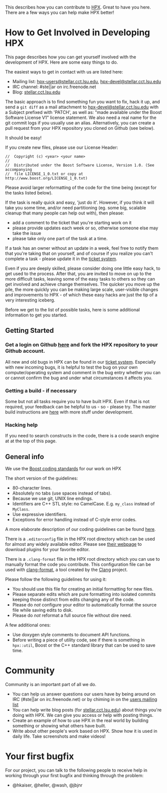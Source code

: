 <!-- Copyright (c) 2014-2017 Hartmut Kaiser                                       -->
<!--                                                                              -->
<!-- Distributed under the Boost Software License, Version 1.0. (See accompanying -->
<!-- file LICENSE_1_0.txt or copy at http://www.boost.org/LICENSE_1_0.txt)        -->

This describes how you can contribute to [HPX](https://github.com/STEllAR-GROUP/hpx).
Great to have you here. There are a few ways you can help make HPX better!

# How to Get Involved in Developing HPX

This page describes how you can get yourself involved with the development of
HPX. Here are some easy things to do.

The easiest ways to get in contact with us are listed here:

* Mailing list: [hpx-users@stellar.cct.lsu.edu](email:hpx-users@stellar.cct.lsu.edu), [hpx-devel@stellar.cct.lsu.edu](email:hpx-devel@stellar.cct.lsu.edu)
* IRC channel:  #ste||ar on irc.freenode.net
* Blog:         [stellar.cct.lsu.edu](stellar.cct.lsu.edu)

The basic approach is to find something fun you want to fix, hack it up, and
send a `git diff` as a mail attachment to [hpx-devel@stellar.cct.lsu.edu](email:hpx-devel@stellar.cct.lsu.edu)
with a Subject prefixed with 'PATCH', as well as: "made available under the Boost
Software License V1" license statement. We also need a real name for the git
commit logs if you usually use an alias. Alternatively, you can create a pull
request from your HPX repository you cloned on Github (see below).

It should be easy!

If you create new files, please use our License Header:

    //  Copyright (c) <year> <your name>
    //
    //  Distributed under the Boost Software License, Version 1.0. (See accompanying
    //  file LICENSE_1_0.txt or copy at http://www.boost.org/LICENSE_1_0.txt)

Please avoid larger reformatting of the code for the time being (except for the
tasks listed below).

If the task is really quick and easy, 'just do it'. However, if you think it
will take you some time, and/or need partitioning (eg. some big, scalable
cleanup that many people can help out with), then please:

* add a comment to the ticket that you're starting work on it
* please provide updates each week or so, otherwise someone else may take the issue
* please take only one part of the task at a time.

If a task has an owner without an update in a week, feel free to notify them
that you're taking that on yourself, and of course if you realize you can't
complete a task - please update it in the
[ticket system](https://github.com/STEllAR-GROUP/hpx/issues).

Even if you are deeply skilled, please consider doing one little easy hack, to
get used to the process. After that, you are invited to move on up to the more
difficult tasks, leaving some of the easy tasks to others so they can get
involved and achieve change themselves. The quicker you move up the pile, the
more quickly you can be making large scale, user-visible changes and
improvements to HPX - of which these easy hacks are just the tip of a very
interesting iceberg.

Before we get to the list of possible tasks, here is some additional
information to get you started.

## Getting Started

### Get a login on Github [here](https://github.com/) and fork the HPX repository to your Github account.

All new and old bugs in HPX can be found in our
[ticket system](https://github.com/STEllAR-GROUP/hpx/issues). Especially with
new incoming bugs, it is helpful to test the bug on your own computer/operating
system and comment in the bug entry whether you can or cannot confirm the bug
and under what circumstances it affects you.

### Getting a build - if necessary

Some but not all tasks require you to have built HPX. Even if that is not
required, your feedback can be helpful to us - so - please try. The master
build instructions are [here](https://stellar-group.github.io/hpx/docs/sphinx/branches/master/html/quickstart.html)
with more stuff under development.

### Hacking help

If you need to search constructs in the code, there is a code search engine at
at the top of this page.

## General info

We use the [Boost coding standards](http://www.boost.org/development/requirements.html#Guidelines)
for our work on HPX

The short version of the guidelines:

* 80-character lines.
* Absolutely no tabs (use spaces instead of tabs).
* Because we use git, UNIX line endings.
* Identifiers are C++ STL style: no CamelCase. E.g. `my_class` instead of `MyClass`.
* Use expressive identifiers.
* Exceptions for error handling instead of C-style error codes.

A more elaborate description of our coding guidelines can be found
[here](https://github.com/STEllAR-GROUP/hpx/wiki/HPX-Source-Code-Structure-and-Coding-Standards).

There is a `.editorconfig` file in the HPX root directory which can be used
for almost any widely available editor. Please see
[their webpage](http://editorconfig.org) to download plugins for your favorite
editor.

There is a `.clang-format` file in the HPX root directory which you can use to
manually format the code you contribute. This configuration file can be used
with [clang-format](https://clang.llvm.org/docs/ClangFormat.html), a tool created
by the [Clang](https://clang.llvm.org/) project.

Please follow the following guidelines for using it:

* You should use this file for creating an initial formatting for new files.
* Please separate edits which are pure formatting into isolated commits
  keeping those distinct from edits changing any of the code.
* Please do _not_ configure your editor to automatically format the source
  file while saving edits to disk.
* Please do _not_ reformat a full source file without dire need.

A few additional ones:

* Use doxygen style comments to document API functions.
* Before writing a piece of utility code, see if there is something in
  `hpx::util`, Boost or the C++ standard library that can be used to save time.

# Community

Community is an important part of all we do.

* You can help us answer questions our users have by being around on IRC
  (#ste||ar on irc.freenode.net) or by chiming in on the
  [users mailing list](email:hpx-users@stellar.cct.lsu.edu)
* You can help write blog posts (for [stellar.cct.lsu.edu](stellar.cct.lsu.edu))
  about things you're doing with HPX. We can give you access or help with
  posting things.
* Create an example of how to use HPX in the real world by building something
  or showing what others have built.
* Write about other people's work based on HPX. Show how it is used in daily
  life. Take screenshots and make videos!


# Your first bugfix

For our project, you can talk to the following people to receive help in
working through your first bugfix and thinking through the problem:

* @hkaiser, @heller, @wash, @jbjnr

